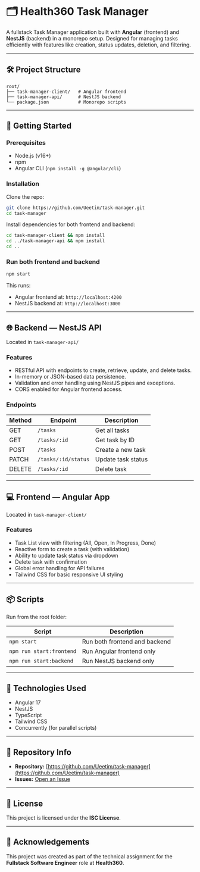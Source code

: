 # 🗂️ Health360 Task Manager

A fullstack Task Manager application built with **Angular** (frontend) and **NestJS** (backend) in a monorepo setup. Designed for managing tasks efficiently with features like creation, status updates, deletion, and filtering.

---

## 🛠 Project Structure

```
root/
├── task-manager-client/   # Angular frontend
├── task-manager-api/      # NestJS backend
└── package.json           # Monorepo scripts
```

---

## 🚀 Getting Started

### Prerequisites

- Node.js (v16+)
- npm
- Angular CLI (`npm install -g @angular/cli`)

### Installation

Clone the repo:

```bash
git clone https://github.com/Ueetim/task-manager.git
cd task-manager
```

Install dependencies for both frontend and backend:

```bash
cd task-manager-client && npm install
cd ../task-manager-api && npm install
cd ..
```

### Run both frontend and backend

```bash
npm start
```

This runs:
- Angular frontend at: `http://localhost:4200`
- NestJS backend at: `http://localhost:3000`

---

## 🌐 Backend — NestJS API

Located in `task-manager-api/`

### Features

- RESTful API with endpoints to create, retrieve, update, and delete tasks.
- In-memory or JSON-based data persistence.
- Validation and error handling using NestJS pipes and exceptions.
- CORS enabled for Angular frontend access.

### Endpoints

| Method | Endpoint                | Description                     |
|--------|-------------------------|---------------------------------|
| GET    | `/tasks`                | Get all tasks                   |
| GET    | `/tasks/:id`            | Get task by ID                  |
| POST   | `/tasks`                | Create a new task               |
| PATCH  | `/tasks/:id/status`     | Update task status              |
| DELETE | `/tasks/:id`            | Delete task                     |

---

## 💻 Frontend — Angular App

Located in `task-manager-client/`

### Features

- Task List view with filtering (All, Open, In Progress, Done)
- Reactive form to create a task (with validation)
- Ability to update task status via dropdown
- Delete task with confirmation
- Global error handling for API failures
- Tailwind CSS for basic responsive UI styling

---

## 📦 Scripts

Run from the root folder:

| Script              | Description                      |
|---------------------|----------------------------------|
| `npm start`         | Run both frontend and backend    |
| `npm run start:frontend` | Run Angular frontend only     |
| `npm run start:backend`  | Run NestJS backend only       |

---

## 🧪 Technologies Used

- Angular 17
- NestJS
- TypeScript
- Tailwind CSS
- Concurrently (for parallel scripts)

---

## 📁 Repository Info

- **Repository:** [https://github.com/Ueetim/task-manager](https://github.com/Ueetim/task-manager)
- **Issues:** [Open an Issue](https://github.com/Ueetim/task-manager/issues)

---

## 📃 License

This project is licensed under the **ISC License**.

---

## 🙏 Acknowledgements

This project was created as part of the technical assignment for the **Fullstack Software Engineer** role at **Health360**.
